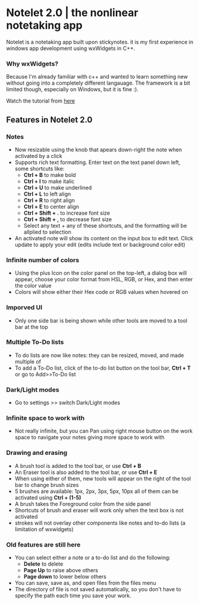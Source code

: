 # Notelet 2.0 | the nonlinear notetaking app

Notelet is a notetaking app built upon stickynotes. it is my first experience in windows app development using wxWidgets in C++.

### Why wxWidgets?
Because I'm already familiar with c++ and wanted to learn something new without going into a completely different langauage. The framework is a bit limited though, especially on Windows, but it is fine :).

Watch the tutorial from [here](https://drive.google.com/file/d/1uL69Prpo4ep723mcAhQAcTOxGFb6ZK-m/view?usp=drive_link)

## Features in Notelet 2.0
### Notes 
- Now resizable using the knob that apears down-right the note when activated by a click
- Supports rich text formatting. Enter text on the text panel down left, some shortcuts like:
    - **Ctrl + B** to make bold
    - **Ctrl + I** to make italic
    - **Ctrl + U** to make underlined
    - **Ctrl + L** to left align
    - **Ctrl + R** to right align
    - **Ctrl + E** to center align
    - **Ctrl + Shift + .** to increase font size
    - **Ctrl + Shift + ,** to decrease font size
    - Select any text + any of these shortcuts, and the formatting will be allplied to selection
- An activated note will show its content on the input box to edit text. Click update to apply your edit (edits include text or background color edit)
### Infinite number of colors
- Using the plus Icon on the color panel on the top-left, a dialog box will appear, choose your color format from HSL, RGB, or Hex, and then enter the color value
- Colors will show either their Hex code or RGB values when hovered on
### Imporved UI
- Only one side bar is being shown while other tools are moved to a tool bar at the top
### Multiple To-Do lists
- To do lists are now like notes: they can be resized, moved, and made multiple of
- To add a To-Do list, click of the to-do list button on the tool bar, **Ctrl + T** or go to Add>>To-Do list
### Dark/Light modes
- Go to settings >> switch Dark/Light modes
### Infinite space to work with
- Not really infinite, but you can Pan using right mouse button on the work space to navigate your notes giving more space to work with
### Drawing and erasing
- A brush tool is added to the tool bar, or use **Ctrl + B**
- An Eraser tool is also added to the tool bar, or use **Ctrl + E**
- When using either of them, new tools will appear on the right of the tool bar to change brush sizes
- 5 brushes are available: 1px, 2px, 3px, 5px, 10px all of them can be activated using **Ctrl + (1-5)**
- A brush takes the Foreground color from the side panel
- Shortcuts of brush and eraser will work only when the text box is not activated
- strokes will not overlay other components like notes and to-do lists (a limitation of wxwidgets)
### Old features are still here
- You can select either a note or a to-do list and do the following:
  - **Delete** to delete
  - **Page Up** to raise above others
  - **Page down** to lower below others
- You can save, save as, and open files from the files menu
- The directory of file is not saved automatically, so you don't have to specify the path each time you save your work.
